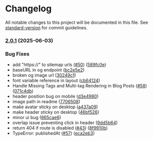 # Changelog

All notable changes to this project will be documented in this file. See [standard-version](https://github.com/conventional-changelog/standard-version) for commit guidelines.

### [2.0.1](https://github.com/once-ui-system/magic-portfolio/compare/v1.3.0...v2.0.1) (2025-06-03)


### Bug Fixes

* add "https://" to sitemap urls ([#50](https://github.com/once-ui-system/magic-portfolio/issues/50)) ([589fc0e](https://github.com/once-ui-system/magic-portfolio/commit/589fc0e771bc6830ff611491fe798d29630d9f0d))
* baseURL in og endpoint ([bc2e5e2](https://github.com/once-ui-system/magic-portfolio/commit/bc2e5e2c114fc87bd3d204260c5b3a3ed22d43d1))
* broken og image url ([30249c1](https://github.com/once-ui-system/magic-portfolio/commit/30249c1e465586337a930ffcd930b1ae492ada80))
* font variable reference in layout ([cb64124](https://github.com/once-ui-system/magic-portfolio/commit/cb64124765a07b01e7af50d4fd981a2feff1819e))
* Handle Missing Tags and Multi-tag Rendering in Blog Posts ([#58](https://github.com/once-ui-system/magic-portfolio/issues/58)) ([071c4db](https://github.com/once-ui-system/magic-portfolio/commit/071c4db81cf7524390e12809b72fa459f29c5bb5))
* header position bug on mobile ([d3e4980](https://github.com/once-ui-system/magic-portfolio/commit/d3e49804638fe4d261960f478852235bdee5f56f))
* image path in readme ([7706508](https://github.com/once-ui-system/magic-portfolio/commit/770650831595779ceee9a567dc124b05161ca4ad))
* make avatar sticky on desktop ([a437a09](https://github.com/once-ui-system/magic-portfolio/commit/a437a092605edbb5b598c36c7ca4f48f6ee74be6))
* make header sticky on desktop ([46bf526](https://github.com/once-ui-system/magic-portfolio/commit/46bf526ebd43d2a2304869ee452a1c28a04ca329))
* minor ui bug ([665cae6](https://github.com/once-ui-system/magic-portfolio/commit/665cae698d9555b56bf73ffb6e3a26935274762b))
* overlap issue preventing click in header ([9dd5b64](https://github.com/once-ui-system/magic-portfolio/commit/9dd5b64804bca94830c1a8218cd7c9bfefeb14dc))
* return 404 if route is disabled ([#43](https://github.com/once-ui-system/magic-portfolio/issues/43)) ([8f9910b](https://github.com/once-ui-system/magic-portfolio/commit/8f9910be72b356b7f271a697376b6ff9917d9b1b))
* TypeError: publishedAt ([#57](https://github.com/once-ui-system/magic-portfolio/issues/57)) ([eca2eb3](https://github.com/once-ui-system/magic-portfolio/commit/eca2eb3dea18890964d8cdb7b05935e610b32cd1))
